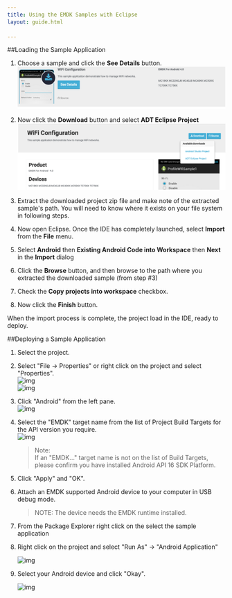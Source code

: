 ```yaml
---
title: Using the EMDK Samples with Eclipse
layout: guide.html

---
```


##Loading the Sample Application

1. Choose a sample and click the **See Details** button.
    ![img](select_a_sample.png)
2. Now click the **Download** button and select **ADT Eclipse Project**
    ![img](download_a_sample.png)
3. Extract the downloaded project zip file and make note of the extracted sample's path. You will need to know where it exists on your file system in following steps.
	  
4. Now open Eclipse. Once the IDE has completely launched, select **Import** from the **File** menu.
5. Select **Android** then **Existing Android Code into Workspace** then **Next** in the **Import** dialog
6. Click the **Browse** button, and then browse to the path where you extracted the downloaded sample (from step #3)
7. Check the **Copy projects into workspace** checkbox.
8. Now click the **Finish** button.

When the import process is complete, the project load in the IDE, ready to deploy.

##Deploying a Sample Application

1. Select the project.  
2. Select "File -> Properties" or right click on the project and select "Properties".  
    ![img](/img/setup/image033.jpg)   
    ![img](/img/setup/image035.jpg)   
3.    Click "Android" from the left pane.  
    ![img](/img/setup/image037.jpg) 
4. Select the "EMDK" target name from the list of Project Build Targets for the API version you require.  
    ![img](/img/setup/image039.jpg)  

    >Note:  
    >If an "EMDK..." target name is not on the list of Build Targets, please confirm you have installed Android API 16 SDK Platform.

5. Click "Apply" and "OK".  
6. Attach an EMDK supported Android device to your computer in USB debug mode. 

	>NOTE: The device needs the EMDK runtime installed.
7. From the Package Explorer right click on the select the sample application 
8. Right click on the project and select "Run As" -> "Android Application"

	![img](/img/sample/7.jpg)
9. Select your Android device and click "Okay". 
    
    ![img](/img/sample/8.jpg)



